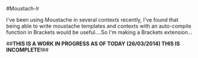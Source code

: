 #Moustach-lr

I've been using Moustache in several contexts recently, I've found that being able to write moustache templates and contexts with an auto-compile function in Brackets would be useful....So I'm making a Brackets extension...


##**THIS IS A WORK IN PROGRESS AS OF TODAY (26/03/2014) THIS IS INCOMPLETE!**##
